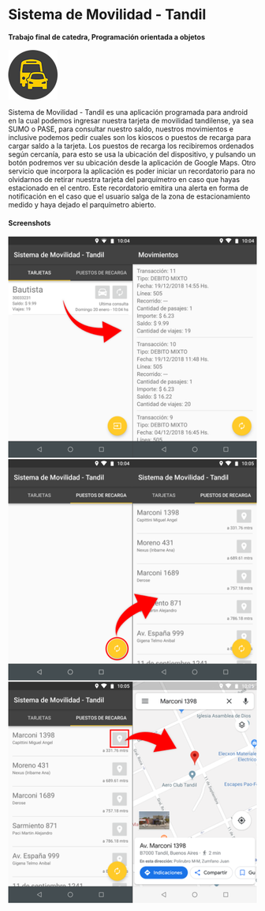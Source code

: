# Sistema de Movilidad - Tandil
#### Trabajo final de catedra, Programación orientada a objetos


![app_icon](/screenshots/app-icon-100.png)


Sistema de Movilidad - Tandil es una aplicación programada para android en la cual
podemos ingresar nuestra tarjeta de movilidad tandilense, ya sea SUMO o PASE, para
consultar nuestro saldo, nuestros movimientos e inclusive podemos pedir cuales son los
kioscos o puestos de recarga para cargar saldo a la tarjeta. Los puestos de recarga los
recibiremos ordenados según cercanía, para esto se usa la ubicación del dispositivo, y
pulsando un botón podremos ver su ubicación desde la aplicación de Google Maps. Otro
servicio que incorpora la aplicación es poder iniciar un recordatorio para no olvidarnos de
retirar nuestra tarjeta del parquímetro en caso que hayas estacionado en el centro. Este
recordatorio emitira una alerta en forma de notificación en el caso que el usuario salga de la
zona de estacionamiento medido y haya dejado el parquímetro abierto.




#### Screenshots
![screenshot-1](/screenshots/screenshot-1.png)
![screenshot-2](/screenshots/screenshot-2.png)
![screenshot-3](/screenshots/screenshot-3.png)
